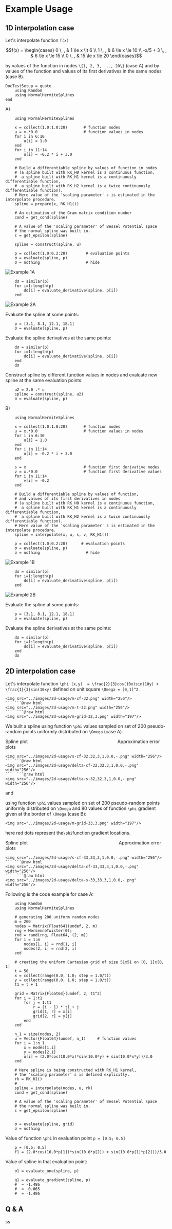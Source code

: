 # Example Usage

## 1D interpolation case

Let's interpolate function ``f(x)``

```math
f(x) =
    \begin{cases}
       0 \, , &  1 \le x \lt 6 \\
       1 \, , &  6 \le x \le 10 \\
       -x/5 + 3 \, , &  6 \le x \le 15 \\
       0 \, , &  15 \le x \le 20 
    \end{cases}
```
by values of the function in nodes ``\{1, 2, 3, ..., 20\}`` (case A) and by values of the function and values of its first derivatives in the same nodes (case B).

```@meta
DocTestSetup = quote
    using Random
    using NormalHermiteSplines
end
```

A)

```@example A
    using NormalHermiteSplines

    x = collect(1.0:1.0:20)       # function nodes
    u = x.*0.0                    # function values in nodes
    for i in 6:10
        u[i] = 1.0
    end
    for i in 11:14
        u[i] = -0.2 * i + 3.0
    end

    # Build a differentiable spline by values of function in nodes
    # (a spline built with RK_H0 kernel is a continuous function,
    #  a spline built with RK_H1 kernel is a continuously differentiable function,
    #  a spline built with RK_H2 kernel is a twice continuously differentiable function).
    # Here value of the 'scaling parameter' ε is estimated in the interpolate procedure.
    spline = prepare(x, RK_H1())
    
    # An estimation of the Gram matrix condition number
    cond = get_cond(spline)
```

```@example A
    # A value of the 'scaling parameter' of Bessel Potential space
    # the normal spline was built in.
    ε = get_epsilon(spline)
```

```@example A
    spline = construct(spline, u)

    p = collect(1.0:0.2:20)        # evaluation points
    σ = evaluate(spline, p)
    σ = nothing                    # hide
```

![Example 1A](images/1d-usage/example-1a.svg)

```@example A
    dσ = similar(p)
    for i=1:length(p)
        dσ[i] = evaluate_derivative(spline, p[i])
    end
```
![Example 2A](images/1d-usage/example-1a-der.svg)


Evaluate the spline at some points:

```@example A
    p = [3.1, 8.1, 12.1, 18.1]
    σ = evaluate(spline, p)
```

Evaluate the spline derivatives at the same points:

```@example A
    dσ = similar(p)
    for i=1:length(p)
        dσ[i] = evaluate_derivative(spline, p[i])
    end
    dσ
```

Construct spline by different function values in nodes and evaluate new spline at the same evaluation points:

```@example A
    u2 = 2.0 .* u
    spline = construct(spline, u2)
    σ = evaluate(spline, p)
```

B)

```@example B
    using NormalHermiteSplines

    x = collect(1.0:1.0:20)       # function nodes
    u = x.*0.0                    # function values in nodes
    for i in 6:10
        u[i] = 1.0
    end
    for i in 11:14
        u[i] = -0.2 * i + 3.0
    end

    s = x                         # function first derivative nodes
    v = x.*0.0                    # function first derivative values
    for i in 11:14
        v[i] = -0.2
    end

    # Build a differentiable spline by values of function,
    # and values of its first derivatives in nodes
    # (a spline built with RK_H0 kernel is a continuous function,
    #  a spline built with RK_H1 kernel is a continuously differentiable function,
    #  a spline built with RK_H2 kernel is a twice continuously differentiable function).
    # Here value of the 'scaling parameter' ε is estimated in the interpolate procedure.
    spline = interpolate(x, u, s, v, RK_H1())

    p = collect(1.0:0.2:20)      # evaluation points
    σ = evaluate(spline, p)
    σ = nothing                    # hide
```

![Example 1B](images/1d-usage/example-1b.svg)

```@example B
    dσ = similar(p)
    for i=1:length(p)
        dσ[i] = evaluate_derivative(spline, p[i])
    end
```
![Example 2B](images/1d-usage/example-1b-der.svg)

Evaluate the spline at some points:

```@example B
    p = [3.1, 8.1, 12.1, 18.1]
    σ = evaluate(spline, p)
```

Evaluate the spline derivatives at the same points:

```@example B
    dσ = similar(p)
    for i=1:length(p)
        dσ[i] = evaluate_derivative(spline, p[i])
    end
    dσ
```

## 2D interpolation case

Let's interpolate function ``\phi (x,y)  = \frac{2}{3}cos(10x)sin(10y) + \frac{1}{3}sin(10xy)`` defined on unit square ``\Omega = [0,1]^2``.

```@raw html
<img src="../images/2d-usage/m-cf-32.png" width="256"/>
``` ```@raw html
<img src="../images/2d-usage/m-t-32.png" width="256"/>
```  ```@raw html
<img src="../images/2d-usage/m-grid-32,3.png" width="197"/>
```
We built a spline using function ``\phi`` values sampled on set of 200 pseudo-random points uniformly distributed on ``\Omega`` (case A).

Spline plot                                                                        Approximation error plots

```@raw html
<img src="../images/2d-usage/s-cf-32,32,3,1,0.0,-.png" width="256"/>
``` ```@raw html
<img src="../images/2d-usage/delta-cf-32,32,3,1,0.0,-.png" width="256"/>
```  ```@raw html
<img src="../images/2d-usage/delta-s-32,32,3,1,0.0,-.png" width="256"/>
```
and 

using function ``\phi`` values sampled on set of 200 pseudo-random points uniformly distributed on ``\Omega`` and 80 values of function ``\phi`` gradient given at the border of ``\Omega`` (case B):

```@raw html
<img src="../images/2d-usage/m-grid-33,3.png" width="197"/> 
```
here red dots represent the``\phi``function gradient locations. 

Spline plot                                                                         Approximation error plots

```@raw html
<img src="../images/2d-usage/s-cf-33,33,3,1,0.0,-.png" width="256"/>
``` ```@raw html
<img src="../images/2d-usage/delta-cf-33,33,3,1,0.0,-.png" width="256"/>
```  ```@raw html
<img src="../images/2d-usage/delta-s-33,33,3,1,0.0,-.png" width="256"/>
```
Following is the code example for case A:

```@example 2A
    using Random
    using NormalHermiteSplines

    # generating 200 uniform random nodes
    m = 200
    nodes = Matrix{Float64}(undef, 2, m)
    rng = MersenneTwister(0);
    rnd = rand(rng, Float64, (2, m))
    for i = 1:m
        nodes[1, i] = rnd[1, i]
        nodes[2, i] = rnd[2, i]
    end

    # creating the uniform Cartesian grid of size 51x51 on [0, 1]x[0, 1]
    t = 50
    x = collect(range(0.0, 1.0; step = 1.0/t))
    y = collect(range(0.0, 1.0; step = 1.0/t))
    t1 = t + 1

    grid = Matrix{Float64}(undef, 2, t1^2)
    for i = 1:t1
        for j = 1:t1
            r = (i - 1) * t1 + j
            grid[1, r] = x[i]
            grid[2, r] = y[j]
        end
    end

    n_1 = size(nodes, 2)
    u = Vector{Float64}(undef, n_1)     # function values
    for i = 1:n_1
        x = nodes[1,i]
        y = nodes[2,i]
        u[i] = (2.0*cos(10.0*x)*sin(10.0*y) + sin(10.0*x*y))/3.0
    end

    # Here spline is being constructed with RK_H1 kernel,
    # the 'scaling parameter' ε is defined explicitly.
    rk = RK_H1()
    #
    spline = interpolate(nodes, u, rk)
    cond = get_cond(spline)
```

```@example 2A
    # A value of the 'scaling parameter' of Bessel Potential space
    # the normal spline was built in.
    ε = get_epsilon(spline)
```


```@example 2A

    σ = evaluate(spline, grid)
    σ = nothing
```


Value of function ``\phi`` in evaluation point ``p = [0.5; 0.5]``
```@example 2A
    p = [0.5; 0.5]
    f1 = (2.0*cos(10.0*p[1])*sin(10.0*p[2]) + sin(10.0*p[1]*p[2]))/3.0
```

Value of spline in that evaluation point:
```@example 2A
    σ1 = evaluate_one(spline, p)
```

```@example 2A
    g1 = evaluate_gradient(spline, p)
    #  ≈ -1.486
    #  ≈  0.065
    #  ≈ -1.486
```





## Q & A
ss
